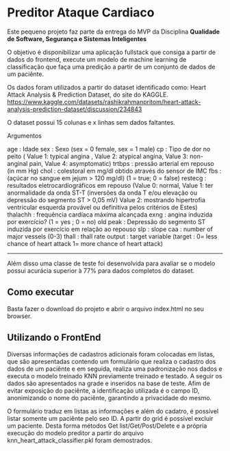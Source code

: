 # Preditor Ataque Cardiaco

Este pequeno projeto faz parte da entrega do MVP da Disciplina **Qualidade de Software, Segurança e Sistemas Inteligentes** 

O objetivo é disponibilizar uma aplicação fullstack que consiga a partir de dados do frontend, execute um modelo de machine learning de classificação que faça uma predição a partir de um conjunto de dados de um paciênte.

Os dados foram utilizados a partir do dataset identificado como: Heart Attack Analysis & Prediction Dataset, do site do KAGGLE. https://www.kaggle.com/datasets/rashikrahmanpritom/heart-attack-analysis-prediction-dataset/discussion/234843

O dataset possui 15 colunas e x linhas sem dados faltantes.

Argumentos

age      : Idade
        sex      : Sexo (sex = 0 female, sex = 1 male)
        cp       : Tipo de dor no peito ( Value 1: typical angina , Value 2: atypical angina, Value 3: non-anginal pain, Value 4: asymptomatic)
        trtbps   : pressão arterial em repouso (in mm Hg)
        chol     : colestoral em mg/dl obtido através do sensor de IMC
        fbs      : (açúcar no sangue em jejum > 120 mg/dl) (1 = true; 0 = false)
        restecg  : resultados eletrocardiográficos em repouso (Value 0: normal, Value 1: ter anormalidade da onda ST-T (inversões da onda T e/ou elevação ou depressão do segmento ST > 0,05 mV)
                   Value 2: mostrando hipertrofia ventricular esquerda provável ou definitiva pelos critérios de Estes)
        thalachh : frequência cardíaca máxima alcançada
        exng     : angina induzida por exercício? (1 = yes ; 0 = no)
        old peak : Depressão do segmento ST induzida por exercício em relação ao repouso
        slp      : slope
        caa      : number of major vessels (0-3)
        thall    : thall rate
        output   : target variable (target : 0= less chance of heart attack 1= more chance of heart attack)

---

Além disso uma classe de teste foi desenvolvida para avaliar se o modelo possui acurácia superior à 77% para dados completos do dataset.

## Como executar

Basta fazer o download do projeto e abrir o arquivo index.html no seu browser.

## Utilizando o FrontEnd
Diversas informações de cadastros adicionais foram colocadas em listas, que são apresentadas contendo um formulário que realiza o cadastro dos dados de um paciênte e em seguida, realiza uma padronização nos dados e executa o modelo treinado KNN previamente treinado e testado. A seguir os dados são apresentados na grade e inseridos na base de teste. Afim de evitar exposição do paciênte, a identificação utilizada é o campo ID, anonimizando o nome do paciênte, garantindo a privacidade do mesmo.

O formulário traduz em listas as informações e além do cadatro, é possível listar somente um paciênte pelo seo ID. A partir do grid é possível excluir um paciente. Desta forma métodos Get list/Get/Post/Delete e a própria execução do modelo preditor a partir do arquivo knn_heart_attack_classifier.pkl foram demostrados.
